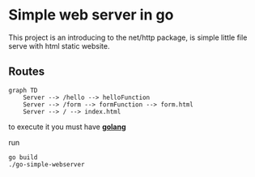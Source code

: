 # Simple web server in go

This project is an introducing to the net/http package, is simple little file serve with html static website.

## Routes

```mermaid
graph TD
    Server --> /hello --> helloFunction
    Server --> /form --> formFunction --> form.html
    Server --> / --> index.html
```

to execute it you must have [**golang**](https://golang.org/)

run

```
go build
./go-simple-webserver
```
